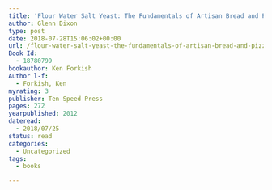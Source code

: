 ```yaml
---
title: 'Flour Water Salt Yeast: The Fundamentals of Artisan Bread and Pizza'
author: Glenn Dixon
type: post
date: 2018-07-28T15:06:02+00:00
url: /flour-water-salt-yeast-the-fundamentals-of-artisan-bread-and-pizza/
Book Id:
  - 18780799
bookauthor: Ken Forkish
Author l-f:
  - Forkish, Ken
myrating: 3
publisher: Ten Speed Press
pages: 272
yearpublished: 2012
dateread:
  - 2018/07/25
status: read
categories:
  - Uncategorized
tags:
  - books

---
```

